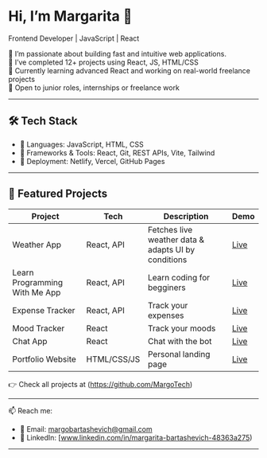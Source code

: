 # Hi, I’m Margarita 👋  
Frontend Developer | JavaScript | React

🚀 I’m passionate about building fast and intuitive web applications.  
📌 I’ve completed 12+ projects using React, JS, HTML/CSS  
🌱 Currently learning advanced React and working on real-world freelance projects  
💼 Open to junior roles, internships or freelance work  

---

## 🛠 Tech Stack
- 🔹 Languages: JavaScript, HTML, CSS
- 🔹 Frameworks & Tools: React, Git, REST APIs, Vite, Tailwind
- 🔹 Deployment: Netlify, Vercel, GitHub Pages

---

## 📌 Featured Projects

| Project | Tech | Description | Demo |
|--------|------|-------------|------|
| Weather App | React, API | Fetches live weather data & adapts UI by conditions | [Live](https://6875043a17175878b5ab9ead--forecast-tracker.netlify.app/) |
| Learn Programming With Me App | React, API | Learn coding for begginers | [Live](https://study-programming-with-me-app.vercel.app) |
| Expense Tracker | React, API | Track your expenses | [Live](https://6875056c6f686197f3125742--expencse-tracker.netlify.app/) |
| Mood Tracker | React | Track your moods | [Live](https://mood-tracker-app-kohl.vercel.app) |
| Chat App | React | Chat with the bot| [Live](https://app-chat-liard.vercel.app) |
| Portfolio Website | HTML/CSS/JS | Personal landing page | [Live](https://687502960917e84742bac347--portfolio-margo.netlify.app/) |

👉 Check all projects at (https://github.com/MargoTech)

---

📫 Reach me:
- 📧 Email: margobartashevich@gmail.com  
- 💼 LinkedIn: [www.linkedin.com/in/margarita-bartashevich-48363a275)

---
